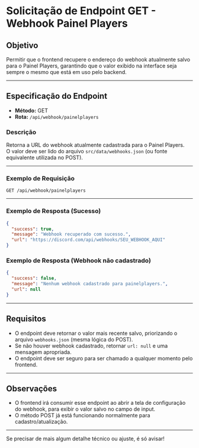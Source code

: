 # Solicitação de Endpoint GET - Webhook Painel Players

## Objetivo
Permitir que o frontend recupere o endereço do webhook atualmente salvo para o Painel Players, garantindo que o valor exibido na interface seja sempre o mesmo que está em uso pelo backend.

---

## Especificação do Endpoint

- **Método:** GET
- **Rota:** `/api/webhook/painelplayers`

### Descrição
Retorna a URL do webhook atualmente cadastrada para o Painel Players.  
O valor deve ser lido do arquivo `src/data/webhooks.json` (ou fonte equivalente utilizada no POST).

---

### Exemplo de Requisição
```http
GET /api/webhook/painelplayers
```

---

### Exemplo de Resposta (Sucesso)
```json
{
  "success": true,
  "message": "Webhook recuperado com sucesso.",
  "url": "https://discord.com/api/webhooks/SEU_WEBHOOK_AQUI"
}
```

### Exemplo de Resposta (Webhook não cadastrado)
```json
{
  "success": false,
  "message": "Nenhum webhook cadastrado para painelplayers.",
  "url": null
}
```

---

## Requisitos
- O endpoint deve retornar o valor mais recente salvo, priorizando o arquivo `webhooks.json` (mesma lógica do POST).
- Se não houver webhook cadastrado, retornar `url: null` e uma mensagem apropriada.
- O endpoint deve ser seguro para ser chamado a qualquer momento pelo frontend.

---

## Observações
- O frontend irá consumir esse endpoint ao abrir a tela de configuração do webhook, para exibir o valor salvo no campo de input.
- O método POST já está funcionando normalmente para cadastro/atualização.

---

Se precisar de mais algum detalhe técnico ou ajuste, é só avisar! 